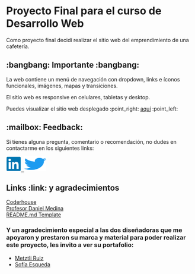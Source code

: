 <h1>Proyecto Final para el curso de Desarrollo Web</h1>
<p>Como proyecto final decidí realizar el sitio web del emprendimiento de una cafetería.</p>

<h2>:bangbang: Importante :bangbang:</h2>
<p>La web contiene un menú de navegación con dropdown, links e íconos funcionales, imágenes, mapas y transiciones.</p>
<p>El sitio web es responsive en celulares, tabletas y desktop.</p>
<p>Puedes visualizar el sitio web desplegado :point_right: <a href="https://0xluish.github.io/Desarrollo-Web/">aquí</a> :point_left:</p>

<h2>:mailbox: Feedback:</h2>
<p>Si tienes alguna pregunta, comentario o recomendación, no dudes en contactarme en los siguientes links:</br></p>

<a href="https://www.linkedin.com/in/luishernandezsolis/"> 
    <img src="https://github.com/devicons/devicon/blob/master/icons/linkedin/linkedin-original.svg" title="LinkedIn" alt="LinkedIn" width="40" height="40">&nbsp;
</a>
<a href="https://twitter.com/0xluish">
    <img src="https://github.com/devicons/devicon/blob/master/icons/twitter/twitter-original.svg" title="Twitter" alt="Twitter" width="60" height="40"></br>
</a>

<h2>Links :link: y agradecimientos</h2>
<a href="https://www.coderhouse.com">Coderhouse</br></a>
<a href="https://www.linkedin.com/in/medinataribadaniel/">Profesor Daniel Medina</br></a>
<a href="https://readme.so/editor">README.md Template</a>

<h3>Y un agradecimiento especial a las dos diseñadoras que me apoyaron y prestaron su marca y material para poder realizar este proyecto, les invito a ver su portafolio:</br></h3>
<ul>
    <li><a href="https://www.behance.net/metztliruiz">Metztli Ruiz</a></li>
    <li><a href="https://www.behance.net/anasofaesqueda">Sofía Esqueda</a></li>
</ul>